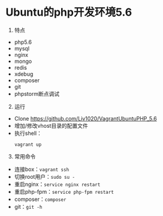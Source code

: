 # Ubuntu的php开发环境5.6

1. 特点
 - php5.6
 - mysql
 - nginx
 - mongo
 - redis
 - xdebug
 - composer
 - git
 - phpstorm断点调试

2. 运行
 - Clone https://github.com/Liv1020/VagrantUbuntuPHP_5.6
 - 增加/修改vhost目录的配置文件
 - 执行shell：
    ```
    vagrant up
    ```

3. 常用命令
 - 连接box：``` vagrant ssh ```
 - 切换root用户：``` sudo su - ```
 - 重启nginx：``` service nginx restart ```
 - 重启php-fpm：``` service php-fpm restart ```
 - composer：``` composer ```
 - git：``` git -h ```
